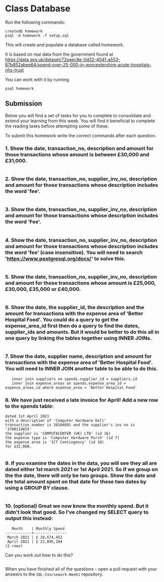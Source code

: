 # Class Database

Run the following commands:

```
createdb homework
psql -d homework -f setup.sql
```

This will create and populate a database called homework.

It is based on real data from the government found at
https://data.gov.uk/dataset/72eaec8e-0d32-4041-a553-87b852abee64/spend-over-25-000-in-worcestershire-acute-hospitals-nhs-trust

You can work with it by running

```
psql homework
```

## Submission

Below you will find a set of tasks for you to complete to consolidate and extend your learning from this week. You will find it beneficial to complete the reading tasks before attempting some of these.

To submit this homework write the correct commands after each question.

### 1. Show the date, transaction_no, description and amount for those transactions whose amount is between £30,000 and £31,000.

```sql select date, transaction_no, description from spends where amount between 30000 and 31000;

```

### 2. Show the date, transaction_no, supplier_inv_no, description and amount for those transactions whose description includes the word 'fee'.

```sql select date, transaction_no, supplier_inv_no, description, amount from spends where description like '%fee%';

```

### 3. Show the date, transaction_no, supplier_inv_no, description and amount for those transactions whose description includes the word 'Fee'.

```sql select date, transaction_no, supplier_inv_no, description, amount from spends where description like '%Fee%';

```

### 4. Show the date, transaction_no, supplier_inv_no, description and amount for those transactions whose description includes the word 'fee' (case insensitive). You will need to search 'https://www.postgresql.org/docs/' to solve this.

```sql select date, transaction_no, supplier_inv_no, description, amount from spends where lower(description) like lower('%fee%');

```

### 5. Show the date, transaction_no, supplier_inv_no, description and amount for those transactions whose amount is £25,000, £30,000, £35,000 or £40,000.

```sql select date, transaction_no, supplier_inv_no, description, amount from spends where amount = 25000 or amount = 30000 or amount = 35000 or amount = 40000;

```

### 6. Show the date, the supplier_id, the description and the amount for transactions with the expense area of 'Better Hospital Food'. You could do a query to get the expense_area_id first then do a query to find the dates, supplier_ids and amounts. But it would be better to do this all in one query by linking the tables together using INNER JOINs.

```sql select spends.date, spends.supplier_id, spends.description, spends.amount from spends inner join expense_areas on spends.expense_area_id = expense_areas.id where expense_area = 'Better Hospital Foods'

```

### 7. Show the date, supplier name, description and amount for transactions with the expense area of 'Better Hospital Food'. You will need to INNER JOIN another table to be able to do this.

```select spends.date, suppliers.supplier, spends.description, spends.amount from spends
   inner join suppliers on spends.supplier_id = suppliers.id
   inner join expense_areas on spends.expense_area_id = expense_areas.id where expense_area = 'Better Hospital Food'

```

### 8. We have just received a late invoice for April! Add a new row to the spends table:

    dated 1st April 2021
    with a description of 'Computer Hardware Dell'
    transaction number is 38104091 and the supplier's inv no is '3780119655'
    the supplier is 'COMPUTACENTER (UK) LTD' (id 16)
    the expense type is 'Computer Hardware Purch' (id 7)
    the expense area is 'ICT Contingency' (id 18)
    for £32,000.

```sql insert into spends ("date", description, transaction_no, supplier_inv_no, supplier_id, expense_type_id, expense_area_id, amount) values ('2021-04-01', 'Computer Hardware Dell', 38104091, 3780119655, 16, 7, 18, 32000);

```

### 9. If you examine the dates in the data, you will see they all are dated either 1st march 2021 or 1st April 2021. So if we group on the the date, there will only be two groups. Show the date and the total amount spent on that date for these two dates by using a GROUP BY clause.

```sql

```

### 10. (optional) Great we now know the monthly spend. But it didn't look that good. So I've changed my SELECT query to output this instead:

```
   Month    | Monthly Spend
------------+---------------
 March 2021 | £ 28,674,452
 April 2021 | £ 22,895,194
(2 rows)
```

Can you work out how to do this?

```sql

```

When you have finished all of the questions - open a pull request with your answers to the `SQL-Coursework-Week1` repository.
